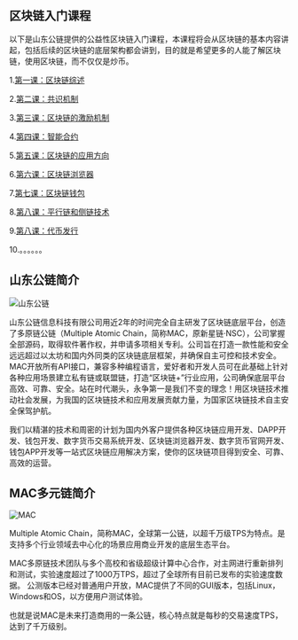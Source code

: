 ## 区块链入门课程
以下是山东公链提供的公益性区块链入门课程，本课程将会从区块链的基本内容讲起，包括后续的区块链的底层架构都会讲到，目的就是希望更多的人能了解区块链，使用区块链，而不仅仅是炒币。

1.[第一课：区块链综述](https://github.com/tcld2269/Blockchain-Study/blob/master/%E7%AC%AC%E4%B8%80%E8%AF%BE%EF%BC%9A%E5%8C%BA%E5%9D%97%E9%93%BE%E7%BB%BC%E8%BF%B0.md)

2.[第二课：共识机制](https://github.com/tcld2269/Blockchain-Study/blob/master/%E7%AC%AC%E4%BA%8C%E8%AF%BE%EF%BC%9A%E5%85%B1%E8%AF%86%E6%9C%BA%E5%88%B6.md)

3.[第三课：区块链的激励机制]()

4.[第四课：智能合约]()

5.[第五课：区块链的应用方向]()

6.[第六课：区块链浏览器]()

7.[第七课：区块链钱包]()

8.[第八课：平行链和侧链技术]()

9.[第八课：代币发行]()

10.。。。。。。

## 山东公链简介

![山东公链](http://www.sdgl.net.cn/images/footer-logo-new.png "png")

山东公链信息科技有限公司用近2年的时间完全自主研发了区块链底层平台，创造了多原链公链（Multiple Atomic Chain，简称MAC，原新星链·NSC），公司掌握全部源码，取得软件著作权，并申请多项相关专利。公司旨在打造一款性能和安全远远超过以太坊和国内外同类的区块链底层框架，并确保自主可控和技术安全。MAC开放所有API接口，兼容多种编程语言，爱好者和开发人员可在此基础上针对各种应用场景建立私有链或联盟链，打造“区块链+”行业应用，公司确保底层平台高效、可靠、安全。站在时代潮头，永争第一是我们不变的理念！用区块链技术推动社会发展，为我国的区块链技术和应用发展贡献力量，为国家区块链技术自主安全保驾护航。

我们以精湛的技术和周密的计划为国内外客户提供各种区块链应用开发、DAPP开发、钱包开发、数字货币交易系统开发、区块链浏览器开发、数字货币官网开发、钱包APP开发等一站式区块链应用解决方案，使你的区块链项目得到安全、可靠、高效的运营。

## MAC多元链简介

![MAC](http://60.208.103.140:777/newmb/images/logogc.png "png")

Multiple Atomic Chain，简称MAC，全球第一公链，以超千万级TPS为特点。是支持多个行业领域去中心化的场景应用商业开发的底层生态平台。

MAC多原链技术团队与多个高校和省级超级计算中心合作，对主网进行重新排列和测试，实验速度超过了1000万TPS，超过了全球所有目前已发布的实验速度数据。 公测版本已经对普通用户开放，MAC提供了不同的GUI版本，包括Linux，Windows和OS，以方便用户测试体验。

也就是说MAC是未来打造商用的一条公链，核心特点就是每秒的交易速度TPS，达到了千万级别。